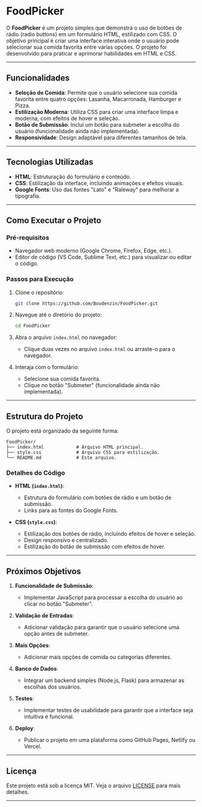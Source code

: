 # FoodPicker

O **FoodPicker** é um projeto simples que demonstra o uso de botões de rádio (radio buttons) em um formulário HTML, estilizado com CSS. O objetivo principal é criar uma interface interativa onde o usuário pode selecionar sua comida favorita entre várias opções. O projeto foi desenvolvido para praticar e aprimorar habilidades em HTML e CSS.

---

## Funcionalidades

- **Seleção de Comida**: Permite que o usuário selecione sua comida favorita entre quatro opções: Lasanha, Macarronada, Hamburger e Pizza.
- **Estilização Moderna**: Utiliza CSS para criar uma interface limpa e moderna, com efeitos de hover e seleção.
- **Botão de Submissão**: Inclui um botão para submeter a escolha do usuário (funcionalidade ainda não implementada).
- **Responsividade**: Design adaptável para diferentes tamanhos de tela.

---

## Tecnologias Utilizadas

- **HTML**: Estruturação do formulário e conteúdo.
- **CSS**: Estilização da interface, incluindo animações e efeitos visuais.
- **Google Fonts**: Uso das fontes "Lato" e "Raleway" para melhorar a tipografia.

---

## Como Executar o Projeto

### Pré-requisitos
- Navegador web moderno (Google Chrome, Firefox, Edge, etc.).
- Editor de código (VS Code, Sublime Text, etc.) para visualizar ou editar o código.

### Passos para Execução

1. Clone o repositório:
   ```bash
   git clone https://github.com/Boudenzin/FoodPicker.git
   ```

2. Navegue até o diretório do projeto:
   ```bash
   cd FoodPicker
   ```

3. Abra o arquivo `index.html` no navegador:
   - Clique duas vezes no arquivo `index.html` ou arraste-o para o navegador.

4. Interaja com o formulário:
   - Selecione sua comida favorita.
   - Clique no botão "Submeter" (funcionalidade ainda não implementada).

---

## Estrutura do Projeto

O projeto está organizado da seguinte forma:

```
FoodPicker/
├── index.html            # Arquivo HTML principal.
├── style.css             # Arquivo CSS para estilização.
└── README.md             # Este arquivo.
```

### Detalhes do Código

- **HTML (`index.html`)**:
  - Estrutura do formulário com botões de rádio e um botão de submissão.
  - Links para as fontes do Google Fonts.

- **CSS (`style.css`)**:
  - Estilização dos botões de rádio, incluindo efeitos de hover e seleção.
  - Design responsivo e centralizado.
  - Estilização do botão de submissão com efeitos de hover.

---

## Próximos Objetivos

1. **Funcionalidade de Submissão**:
   - Implementar JavaScript para processar a escolha do usuário ao clicar no botão "Submeter".

2. **Validação de Entradas**:
   - Adicionar validação para garantir que o usuário selecione uma opção antes de submeter.

3. **Mais Opções**:
   - Adicionar mais opções de comida ou categorias diferentes.

4. **Banco de Dados**:
   - Integrar um backend simples (Node.js, Flask) para armazenar as escolhas dos usuários.

5. **Testes**:
   - Implementar testes de usabilidade para garantir que a interface seja intuitiva e funcional.

6. **Deploy**:
   - Publicar o projeto em uma plataforma como GitHub Pages, Netlify ou Vercel.


---

## Licença

Este projeto está sob a licença MIT. Veja o arquivo [LICENSE](LICENSE) para mais detalhes.

---
